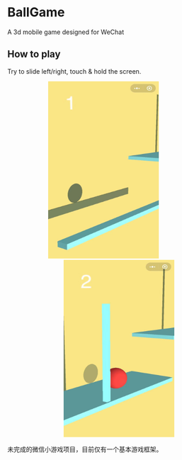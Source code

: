 # BallGame
A 3d mobile game designed for WeChat

## How to play
Try to slide left/right, touch & hold the screen.

<p align="center">
 <img src="res/1.jpg" width="250" height="400">&nbsp;&nbsp;&nbsp;&nbsp;&nbsp;&nbsp;&nbsp;&nbsp;&nbsp;&nbsp;&nbsp;&nbsp;&nbsp;&nbsp;&nbsp;&nbsp;&nbsp;&nbsp;<img src="res/2.jpg" width="250" height="400">  
</p>

未完成的微信小游戏项目，目前仅有一个基本游戏框架。



